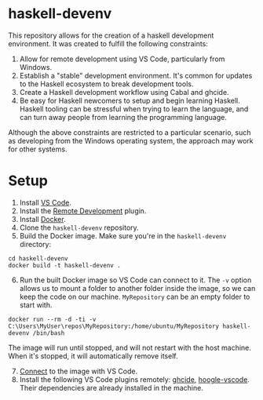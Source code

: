 # haskell-devenv
This repository allows for the creation of a haskell development environment. It was created to fulfill the following constraints:

1. Allow for remote development using VS Code, particularly from Windows.
2. Establish a "stable" development environment. It's common for updates to the Haskell ecosystem to break development tools.
3. Create a Haskell development workflow using Cabal and ghcide.
4. Be easy for Haskell newcomers to setup and begin learning Haskell. Haskell tooling can be stressful when trying to learn the language, and can turn away people from learning the programming language.

Although the above constraints are restricted to a particular scenario, such as developing from the Windows operating system, the approach may work for other systems.

# Setup
1. Install [VS Code](https://code.visualstudio.com/).
2. Install the [Remote Development](https://marketplace.visualstudio.com/items?itemName=ms-vscode-remote.vscode-remote-extensionpack) plugin.
3. Install [Docker](https://www.docker.com/).
4. Clone the ```haskell-devenv``` repository.
5. Build the Docker image. Make sure you're in the ```haskell-devenv``` directory:
```
cd haskell-devenv
docker build -t haskell-devenv .
```
6. Run the built Docker image so VS Code can connect to it. The ```-v``` option allows us to mount a folder to another folder inside the image, so we can keep the code on our machine. ```MyRepository``` can be an empty folder to start with.
```
docker run --rm -d -ti -v C:\Users\MyUser\repos\MyRepository:/home/ubuntu/MyRepository haskell-devenv /bin/bash
```
The image will run until stopped, and will not restart with the host machine. When it's stopped, it will automatically remove itself.

7. [Connect](https://code.visualstudio.com/docs/remote/containers#_attaching-to-running-containers) to the image with VS Code.
8. Install the following VS Code plugins remotely: [ghcide](https://marketplace.visualstudio.com/items?itemName=DigitalAssetHoldingsLLC.ghcide), [hoogle-vscode](https://marketplace.visualstudio.com/items?itemName=jcanero.hoogle-vscode). Their dependencies are already installed in the machine.
